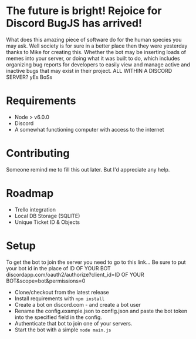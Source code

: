 # The future is bright! Rejoice for Discord BugJS has arrived!
What does this amazing piece of software do for the human species you may ask.
Well society is for sure in a better place then they were yesterday thanks to Mike for creating this. Whether the bot may be inserting loads of memes into your server, or doing what it was built to do, which includes organizing bug reports for developers to easily view and manage active and inactive bugs that may exist in their project.
ALL WITHIN A DISCORD SERVER? yEs BoSs 

# Requirements
* Node > v6.0.0
* Discord
* A somewhat functioning computer with access to the internet

# Contributing
Someone remind me to fill this out later. But I'd appreciate any help.

# Roadmap
* Trello integration
* Local DB Storage (SQLITE)
* Unique Ticket ID & Objects

# Setup
To get the bot to join the server you need to go to this link... Be sure to put your bot id in the 
place of ID OF YOUR BOT
discordapp.com/oauth2/authorize?client_id=ID OF YOUR BOT&scope=bot&permissions=0

* Clone/checkout from the latest release
* Install requirements with ```npm install```
* Create a bot on discord.com - and create a bot user
* Rename the config.example.json to config.json and paste the bot token into the specified field in the config.
* Authenticate that bot to join one of your servers.
* Start the bot with a simple ```node main.js```
